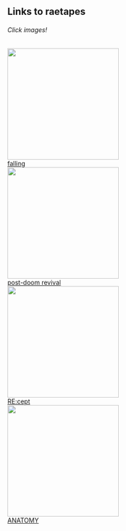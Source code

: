 ## Links to raetapes


###### Click images!

<a href="https://open.spotify.com/playlist/5O50NWzN6Wg0APnkJommVP?si=32438f3e83cc486f&nd=1"><img src="https://i.scdn.co/image/ab67706c0000bebbd646c6157727ccaffdf88fe3" height="250" width="250"><br>falling<br></a> <a href="https://open.spotify.com/playlist/2O65CqWRBxEybS3hJV8VlI?si=b26543a913c2449f"><img src="https://i.scdn.co/image/ab67706c0000bebb12ea40fcae6fd47215e4140e" height="250" width="250"><br>post-doom revival<br></a> <a href="https://open.spotify.com/playlist/3qtknr9a0ZCSm12roBG38w?si=54745daec70c4824"><img src="https://i.scdn.co/image/ab67706c0000bebb2cece0d8aec0b247e1ba1853" height="250" width="250"><br>RE:cept<br></a> <a href="https://open.spotify.com/playlist/5siqTDOweBwq8igh7gxYUt?si=2d1bc67de15d4deb"><img src="https://i.scdn.co/image/ab67706c0000bebbee21c0e9934c1c2a142d5548" height="250" width="250"><br>ANATOMY<br></a>
